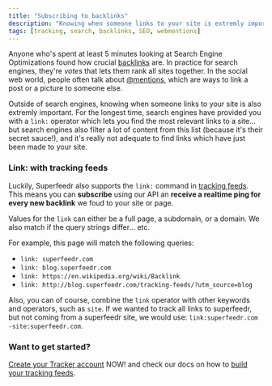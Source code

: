 ```yaml
---
title: "Subscribing to backlinks"
description: "Knowing when someone links to your site is extremly important for SEO, but also community management. Tracking feeds let you do that very easily"
tags: [tracking, search, backlinks, SEO, webmentions]
---
```


Anyone who's spent at least 5 minutes looking at Search Engine Optimizations found how crucial [backlinks](https://en.wikipedia.org/wiki/Backlink) are. In practice for search engines, they're *votes* that lets them rank all sites together. In the social web world, people often talk about [@mentions](http://en.wikipedia.org/wiki/Mention_%28blogging%29), which are ways to link a post or a picture to someone else.

Outside of search engines, knowing when someone links to your site is also extremly important. For the longest time, search engines have provided you with a `link:` operator which lets you find the most relevant links to a site... but search engines also filter a lot of content from this list (because it's their secret sauce!), and it's really not adequate to find links which have just been made to your site.

### Link: with tracking feeds

Luckily, Superfeedr also supports the `link:` command in [tracking feeds](http://blog.superfeedr.com/tracking-feeds/). This means you can **subscribe** using our API an **receive a realtime ping for every new backlink** we foud to your site or page.

Values for the `link` can either be a full page, a subdomain, or a domain. We also match if the query strings differ... etc.

For example, this page will match the following queries:

* `link: superfeedr.com`
* `link: blog.superfeedr.com`
* `link: https://en.wikipedia.org/wiki/Backlink`
* `link: http://blog.superfeedr.com/tracking-feeds/?utm_source=blog`

Also, you can of course, combine the `link` operator with other keywords and operators, such as `site`. If we wanted to track all links to superfeedr, but not coming from a superfeedr site, we would use: `link:superfeedr.com -site:superfeedr.com`.

### Want to get started?

[Create your Tracker account](https://superfeedr.com/tracker) NOW! and check our docs on how to [build your tracking feeds](http://documentation.superfeedr.com/trackers.html#building-track-feeds).



